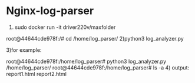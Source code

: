 # Nginx-log-parser

1) sudo docker run -it driver220v/maxfolder

  root@44644cde978f:/#  cd /home/log_parser/
2)python3 log_analyzer.py <directory where parsed logs will be stored>
  
3)for example:
  
  root@44644cde978f:/home/log_parser# python3 log_analyzer.py /home/log_parser/
  root@44644cde978f:/home/log_parser# ls -a
4) output:
    report1.html  report2.html
    
